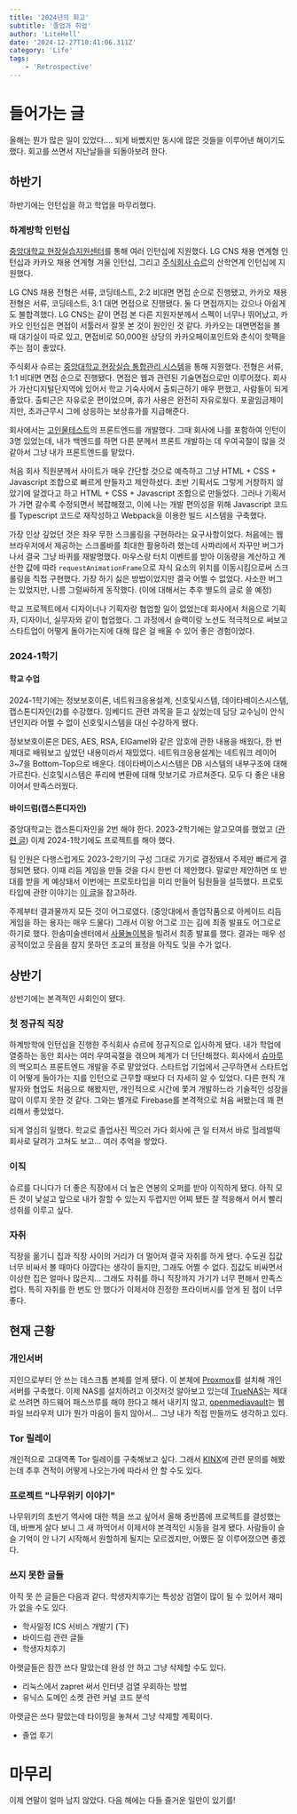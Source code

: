 ```yaml
---
title: '2024년의 회고'
subtitle: '졸업과 취업'
author: 'LiteHell'
date: '2024-12-27T10:41:06.311Z'
category: 'Life'
tags:
    - 'Retrospective'
---
```

# 들어가는 글
올해는 뭔가 많은 일이 있었다.... 되게 바빴지만 동시에 많은 것들을 이루어낸 해이기도 했다. 회고를 쓰면서 지난날들을 되돌아보려 한다.

## 하반기
하반기에는 인턴십을 하고 학업을 마무리했다.

### 하계방학 인턴십
[중앙대학교 현장실습지원센터](https://iacf.cau.ac.kr/)를 통해 여러 인턴십에 지원했다. LG CNS 채용 연계형 인턴십과 카카오 채용 연계형 겨울 인턴십, 그리고 [주식회사 슈르](http://www.shuru.co.kr)의 산학연계 인턴십에 지원했다.

LG CNS 채용 전형은 서류, 코딩테스트, 2:2 비대면 면접 순으로 진행됐고, 카카오 채용 전형은 서류, 코딩테스트, 3:1 대면 면접으로 진행됐다. 둘 다 면접까지는 갔으나 아쉽게도 불합격했다. LG CNS는 같이 면접 본 다른 지원자분께서 스펙이 너무나 뛰어났고, 카카오 인턴십은 면접이 서툴러서 잘못 본 것이 원인인 것 같다. 카카오는 대면면접을 볼 때 대기실이 따로 있고, 면접비로 50,000원 상당의 카카오페이포인트와 춘식이 핫팩을 주는 점이 좋았다.

주식회사 슈르는 [중앙대학교 현장실습 통합관리 시스템](https://placement.cau.ac.kr)을 통해 지원했다. 전형은 서류, 1:1 비대면 면접 순으로 진행됐다. 면접은 웹과 관련된 기술면접으로만 이루어졌다. 회사가 가산디지털단지역에 있어서 학교 기숙사에서 출퇴근하기 매우 편했고, 사람들이 되게 좋았다. 출퇴근은 자유로운 편이었으며, 휴가 사용은 완전히 자유로웠다. 포괄임금제이지만, 초과근무시 그에 상응하는 보상휴가를 지급해준다.

회사에서는 [고인물테스트](https://www.youtube.com/watch?v=6WZ5jjVXeF0)의 프론트엔드를 개발했다. 그때 회사에 나를 포함하여 인턴이 3명 있었는데, 내가 백엔드를 하면 다른 분께서 프론트 개발하는 데 우여곡절이 많을 것 같아서 그냥 내가 프론트엔드를 맡았다.

처음 회사 직원분께서 사이트가 매우 간단할 것으로 예측하고 그냥 HTML + CSS + Javascript 조합으로 빠르게 만들자고 제안하셨다. 초반 기획서도 그렇게 거창하지 않았기에 알겠다고 하고 HTML + CSS + Javascript 조합으로 만들었다. 그러나 기획서가 가면 갈수록 수정되면서 복잡해졌고, 이에 나는 개발 편의성을 위해 Javascript 코드를 Typescript 코드로 재작성하고 Webpack을 이용한 빌드 시스템을 구축했다.

가장 인상 깊었던 것은 좌우 무한 스크롤링을 구현하라는 요구사항이었다. 처음에는 웹브라우저에서 제공하는 스크롤바를 최대한 활용하려 했는데 사파리에서 자꾸만 버그가 나서 결국 그냥 바퀴를 재발명했다. 마우스랑 터치 이벤트를 받아 이동량을 계산하고 계산한 값에 따라 `requestAnimationFrame`으로 자식 요소의 위치를 이동시킴으로써 스크롤링을 직접 구현했다. 가장 하기 싫은 방법이었지만 결국 어쩔 수 없었다. 사소한 버그는 있었지만, 나름 그럴싸하게 동작했다. (이에 대해서는 추후 별도의 글로 쓸 예정)

학교 프로젝트에서 디자이너나 기획자랑 협업할 일이 없었는데 회사에서 처음으로 기획자, 디자이너, 실무자와 같이 협업했다. 그 과정에서 슬랙이랑 노션도 적극적으로 써보고 스타트업이 어떻게 돌아가는지에 대해 많은 걸 배울 수 있어 좋은 경험이었다.

### 2024-1학기
#### 학교 수업
2024-1학기에는 정보보호이론, 네트워크응용설계, 신호및시스템, 데이타베이스시스템, 캡스톤디자인(2)를 수강했다. 임베디드 관련 과목을 듣고 싶었는데 담당 교수님이 안식년인지라 어쩔 수 없이 신호및시스템을 대신 수강하게 됐다.

정보보호이론은 DES, AES, RSA, ElGamel와 같은 암호에 관한 내용을 배웠다, 한 번 제대로 배워보고 싶었던 내용이라서 재밌었다. 네트워크응용설계는 네트워크 레이어 3~7을 Bottom-Top으로 배운다. 데이타베이스시스템은 DB 시스템의 내부구조에 대해 가르친다. 신호및시스템은 푸리에 변환에 대해 맛보기로 가르쳐준다. 모두 다 좋은 내용이어서 만족스러웠다.

#### 바이드럼(캡스톤디자인)
중앙대학교는 캡스톤디자인을 2번 해야 한다. 2023-2학기에는 알고모여를 했었고 ([관련 글](/post/retrospective_of_2023)) 이제 2024-1학기에도 프로젝트를 해야 했다.

팀 인원은 다행스럽게도 2023-2학기의 구성 그대로 가기로 결정돼서 주제만 빠르게 결정되면 됐다. 이때 리듬 게임을 만들 것을 다시 한번 더 제안했다. 말로만 제안하면 또 반대를 받을 게 예상돼서 이번에는 프로토타입을 미리 만들어 팀원들을 설득했다. 프로토타입에 관한 이야기는 [이 글](/post/bidrum_and_janggu_controller_prototyping)을 참고하라.

주제부터 결과물까지 모든 것이 어그로였다. (중앙대에서 졸업작품으로 아케이드 리듬 게임을 하는 용자는 매우 드물다) 그래서 이왕 어그로 끄는 김에 최종 발표도 어그로로 하기로 했다. 한솜미술센터에서 [사물놀이복](https://thehansom.com/shop/item.php?it_id=1410694674)을 빌려서 최종 발표를 했다. 결과는 매우 성공적이었고 웃음을 참지 못하던 조교의 표정을 아직도 잊을 수가 없다.

## 상반기
상반기에는 본격적인 사회인이 됐다.

### 첫 정규직 직장
하계방학에 인턴십을 진행한 주식회사 슈르에 정규직으로 입사하게 됐다. 내가 학업에 열중하는 동안 회사는 여러 우여곡절을 겪으며 체계가 더 단단해졌다. 회사에서 [슈마루](https://shumaru.shop)의 백오피스 프론트엔드 개발을 주로 맡았었다. 스타트업 기업에서 근무하면서 스타트업이 어떻게 돌아가는 지를 인턴으로 근무할 때보다 더 자세히 알 수 있었다. 다른 현직 개발자와 협업도 처음으로 해봤지만, 개인적으로 시간에 쫓겨 개발하느라 기술적인 성장을 많이 이루지 못한 것 같다. 그와는 별개로 Firebase를 본격적으로 처음 써봤는데 꽤 편리해서 좋았었다.

되게 열심히 일했다. 학교로 졸업사진 찍으러 가다 회사에 큰 일 터져서 바로 헐레벌떡 회사로 달려가 고쳐도 보고... 여러 추억을 쌓았다.

### 이직
슈르를 다니다가 더 좋은 직장에서 더 높은 연봉의 오퍼를 받아 이직하게 됐다. 아직 모든 것이 낯설고 앞으로 내가 잘할 수 있는지 두렵지만 어찌 됐든 잘 적응해서 어서 빨리 성취를 이루고 싶다.

### 자취
직장을 옮기니 집과 직장 사이의 거리가 더 멀어져 결국 자취를 하게 됐다. 수도권 집값 너무 비싸서 볼 때마다 아깝다는 생각이 들지만, 그래도 어쩔 수 없다. 집값도 비싸면서 이상한 집은 얼마나 많은지... 그래도 자취를 하니 직장까지 가기가 너무 편해서 만족스럽다. 특히 자취를 한 번도 안 했다가 이제서야 진정한 프라이버시를 얻게 된 점이 너무 좋다.

## 현재 근황
### 개인서버
지인으로부터 안 쓰는 데스크톱 본체를 얻게 됐다. 이 본체에 [Proxmox](https://www.proxmox.com)를 설치해 개인 서버를 구축했다. 이제 NAS를 설치하려고 이것저것 알아보고 있는데 [TrueNAS](https://www.truenas.com)는 제대로 쓰려면 하드웨어 패스쓰루를 해야 한다고 해서 내키지 않고, [openmediavault](https://www.openmediavault.org/)는 웹 파일 브라우저 UI가 뭔가 마음이 들지 않아서... 그냥 내가 직접 만들까도 생각하고 있다.

### Tor 릴레이
개인적으로 고대역폭 Tor 릴레이를 구축해보고 싶다. 그래서 [KINX](https://www.kinx.net)에 관련 문의를 해봤는데 추후 견적이 어떻게 나오는가에 따라서 안 할 수도 있다.

### 프로젝트 "나무위키 이야기"
나무위키의 초반기 역사에 대한 책을 쓰고 싶어서 올해 중반쯤에 프로젝트를 결성했는데, 바쁘게 살다 보니 그 새 까먹어서 이제서야 본격적인 시동을 걸게 됐다. 사람들이 슬슬 기억이 안 나기 시작해서 원할하게 될지는 모르겠지만, 어쨌든 잘 이루어졌으면 좋겠다.

### 쓰지 못한 글들
아직 못 쓴 글들은 다음과 같다. 학생자치후기는 특성상 검열이 많이 될 수 있어서 재미가 없을 수도 있다.
 - 학사일정 ICS 서비스 개발기 (下)
 - 바이드럼 관련 글들
 - 학생자치후기

아랫글들은 잠깐 쓰다 말았는데 완성 안 하고 그냥 삭제할 수도 있다.
 - 리눅스에서 zapret 써서 인터넷 검열 우회하는 방법
 - 유닉스 도메인 소켓 관련 커널 코드 분석

아랫글은 쓰다 말았는데 타이밍을 놓쳐서 그냥 삭제할 계획이다.
 - 졸업 후기

# 마무리
이제 연말이 얼마 남지 않았다. 다음 해에는 다들 즐거운 일만이 있기를!